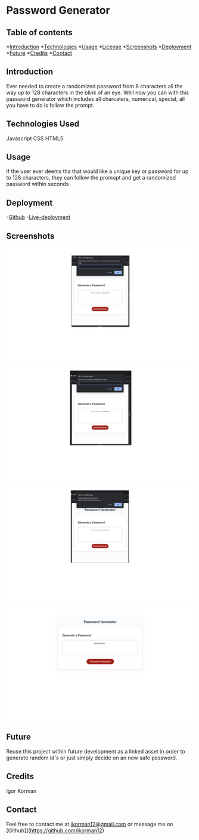 # Password Generator

## Table of contents
*[Introduction](#introduction)
*[Technologies](#technologies-used)
*[Usage](#usage)
*[License](#License)
*[Screenshots](#Screenshots)
*[Deployment](#Deployment)
*[Future](#Future)
*[Credits](#Credits)
*[Contact](#contact)

## Introduction
Ever needed to create a randomized password from 8 characters all the way up to 128 characters in the blink of an eye. Well now you can with this password generator which includes all charcaters, numerical, special, all you have to do is follow the prompt.

## Technologies Used
Javascript
CSS
HTML5

## Usage
If the user ever deems tha that would like a unique key or password for up to 128 characters, they can follow the promopt and get a randomized password within seconds

## Deployment
-[Github](https://github.com/ikorman12/PasswordGen)
-[Live-deployment](https://ikorman12.github.io/PasswordGen/)

## Screenshots
![Prompt](./Assets/images/desiredLength.png)
![Length-Error](./Assets/images/lengthErr.png)
![Criteria](./Assets/images/choosingCriteria.png)
![Success](./Assets/images/success.png)

## Future
Reuse this project within future development as a linked asset in order to generate random id's or just simply decide on an new safe password.

## Credits
Igor Korman

## Contact
Feel free to contact me at [ikorman12@gmail.com](ikorman12@gmail.com) or message me on [Github]](https://github.com/ikorman12)




